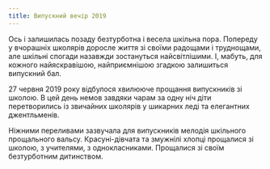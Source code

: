 ```yaml
---
title: Випускний вечір 2019
---
```


Ось і залишилась позаду безтурботна і весела шкільна пора. Попереду у вчорашніх школярів доросле життя зі своїми радощами і труднощами, але шкільні спогади назавжди зостануться найсвітлішими. І, мабуть, для кожного найяскравішою, найприємнішою згадкою залишиться випускний бал.

27 червня 2019 року відбулося хвилююче прощання випускників зі школою. В цей день немов завдяки чарам за одну ніч діти перетворились із звичайних школярів у шикарних леді та елегантних джентльменів.

Ніжними переливами зазвучала для випускників мелодія шкільного прощального вальсу. Красуні-дівчата та змужнілі хлопці прощалися зі школою, з учителями, з однокласниками. Прощалися зі своїм безтурботним дитинством.

<slideshow />
